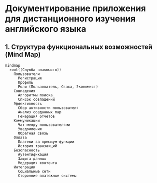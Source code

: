 # Документирование приложения для дистанционного изучения английского языка

## 1. Структура функциональных возможностей (Mind Map)

```mermaid
mindmap
  root((Служба знакомств))
    Пользователи
      Регистрация
      Профиль
      Роли (Пользователь, Сваха, Экономист)
    Совпадения
      Алгоритмы поиска
      Список совпадений
    Эффективность
      Сбор активности пользователя
      Анализ созданных пар
      Генерация отчетов
    Коммуникации
      Чат между пользователями
      Уведомления
      Обратная связь
    Оплата
      Платежи за премиум-функции
      История транзакций
    Безопасность
      Аутентификация
      Защита данных
      Модерация контента
    Интеграции
      Социальные сети
      Сторонние платежные системы
```

